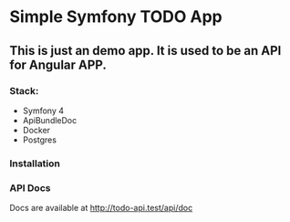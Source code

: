 Simple Symfony TODO App
======================
This is just an demo app. It is used to be an API for Angular APP.
------------------------------------------------------------------

### Stack:
* Symfony 4
* ApiBundleDoc
* Docker
* Postgres

### Installation

### API Docs
Docs are available at http://todo-api.test/api/doc
